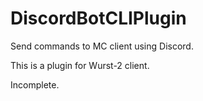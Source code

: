 # DiscordBotCLIPlugin
Send commands to MC client using Discord.

This is a plugin for Wurst-2 client.

Incomplete.
